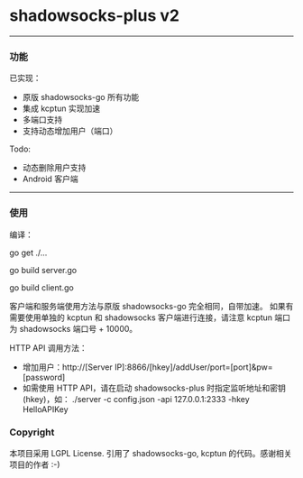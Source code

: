 # shadowsocks-plus v2
---
### 功能
已实现：
- 原版 shadowsocks-go 所有功能
- 集成 kcptun 实现加速
- 多端口支持
- 支持动态增加用户（端口）

Todo:
- 动态删除用户支持
- Android 客户端

---
### 使用
编译：

go get ./...

go build server.go

go build client.go

客户端和服务端使用方法与原版 shadowsocks-go 完全相同，自带加速。
如果有需要使用单独的 kcptun 和 shadowsocks 客户端进行连接，请注意 kcptun 端口为 shadowsocks 端口号 + 10000。

HTTP API 调用方法：
- 增加用户：http://[Server IP]:8866/[hkey]/addUser/port=[port]&pw=[password]
- 如需使用 HTTP API，请在启动 shadowsocks-plus 时指定监听地址和密钥 (hkey)，如：
  ./server -c config.json -api 127.0.0.1:2333 -hkey HelloAPIKey

### Copyright
本项目采用 LGPL License. 
引用了 shadowsocks-go, kcptun 的代码。感谢相关项目的作者 :-)

